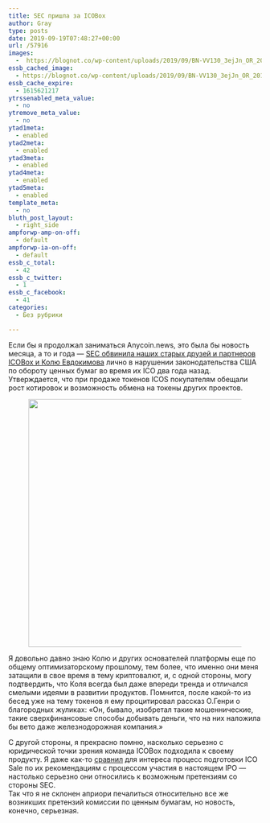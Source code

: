 ```yaml
---
title: SEC пришла за ICOBox
author: Gray
type: posts
date: 2019-09-19T07:48:27+00:00
url: /57916
images:
  -  https://blognot.co/wp-content/uploads/2019/09/BN-VV130_3ejJn_OR_20171026174127.jpg
essb_cached_image:
  - https://blognot.co/wp-content/uploads/2019/09/BN-VV130_3ejJn_OR_20171026174127.jpg
essb_cache_expire:
  - 1615621217
ytrssenabled_meta_value:
  - no
ytremove_meta_value:
  - no
ytad1meta:
  - enabled
ytad2meta:
  - enabled
ytad3meta:
  - enabled
ytad4meta:
  - enabled
ytad5meta:
  - enabled
template_meta:
  - no
bluth_post_layout:
  - right_side
ampforwp-amp-on-off:
  - default
ampforwp-ia-on-off:
  - default
essb_c_total:
  - 42
essb_c_twitter:
  - 1
essb_c_facebook:
  - 41
categories:
  - Без рубрики

---
```








Если бы я продолжал заниматься Anycoin.news, это была бы новость месяца, а то и года — [SEC обвинила наших старых друзей и партнеров ICOBox и Колю Евдокимова][1] лично в нарушении законодательства США по обороту ценных бумаг во время их ICO два года назад. Утверждается, что при продаже токенов ICOS покупателям обещали рост котировок и возможность обмена на токены других проектов.

<div class="wp-block-image">
  <figure class="aligncenter"><img data-attachment-id="57917" data-permalink="https://blognot.co/57916/bn-vv130_3ejjn_or_20171026174127" data-orig-file="https://i1.wp.com/blognot.co/wp-content/uploads/2019/09/BN-VV130_3ejJn_OR_20171026174127.jpg?fit=3500%2C2330&ssl=1" data-orig-size="3500,2330" data-comments-opened="1" data-image-meta="{&quot;aperture&quot;:&quot;0&quot;,&quot;credit&quot;:&quot;&quot;,&quot;camera&quot;:&quot;&quot;,&quot;caption&quot;:&quot;&quot;,&quot;created_timestamp&quot;:&quot;0&quot;,&quot;copyright&quot;:&quot;&quot;,&quot;focal_length&quot;:&quot;0&quot;,&quot;iso&quot;:&quot;0&quot;,&quot;shutter_speed&quot;:&quot;0&quot;,&quot;title&quot;:&quot;&quot;,&quot;orientation&quot;:&quot;0&quot;}" data-image-title="BN-VV130_3ejJn_OR_20171026174127" data-image-description="" data-medium-file="https://i1.wp.com/blognot.co/wp-content/uploads/2019/09/BN-VV130_3ejJn_OR_20171026174127.jpg?fit=300%2C200&ssl=1" data-large-file="https://i1.wp.com/blognot.co/wp-content/uploads/2019/09/BN-VV130_3ejJn_OR_20171026174127.jpg?fit=740%2C493&ssl=1" width="740" height="493" src="https://i1.wp.com/blognot.co/wp-content/uploads/2019/09/BN-VV130_3ejJn_OR_20171026174127.jpg?resize=740%2C493&#038;ssl=1" alt="" class="wp-image-57917" srcset="https://i1.wp.com/blognot.co/wp-content/uploads/2019/09/BN-VV130_3ejJn_OR_20171026174127.jpg?resize=1024%2C682&ssl=1 1024w, https://i1.wp.com/blognot.co/wp-content/uploads/2019/09/BN-VV130_3ejJn_OR_20171026174127.jpg?resize=300%2C200&ssl=1 300w, https://i1.wp.com/blognot.co/wp-content/uploads/2019/09/BN-VV130_3ejJn_OR_20171026174127.jpg?resize=768%2C511&ssl=1 768w, https://i1.wp.com/blognot.co/wp-content/uploads/2019/09/BN-VV130_3ejJn_OR_20171026174127.jpg?resize=700%2C466&ssl=1 700w, https://i1.wp.com/blognot.co/wp-content/uploads/2019/09/BN-VV130_3ejJn_OR_20171026174127.jpg?resize=800%2C533&ssl=1 800w, https://i1.wp.com/blognot.co/wp-content/uploads/2019/09/BN-VV130_3ejJn_OR_20171026174127.jpg?w=1480&ssl=1 1480w, https://i1.wp.com/blognot.co/wp-content/uploads/2019/09/BN-VV130_3ejJn_OR_20171026174127.jpg?w=2220&ssl=1 2220w" sizes="(max-width: 740px) 100vw, 740px" data-recalc-dims="1" /></figure>


Я довольно давно знаю Колю и других основателей платформы еще по общему оптимизаторскому прошлому, тем более, что именно они меня затащили в свое время в тему криптовалют, и, с одной стороны, могу подтвердить, что Коля всегда был даже впереди тренда и отличался смелыми идеями в развитии продуктов. Помнится, после какой-то из бесед уже на тему токенов я ему процитировал рассказ О.Генри о благородных жуликах: &#171;Он, бывало, изобретал такие мошеннические, такие сверхфинансовые способы добывать деньги, что на них наложила бы вето даже железнодорожная компания.&#187;

С другой стороны, я прекрасно помню, насколько серьезно с юридической точки зрения команда ICOBox подходила к своему продукту. Я даже как-то [сравнил][2] для интереса процесс подготовки ICO Sale по их рекомендациям с процессом участия в настоящем IPO — настолько серьезно они относились к возможным претензиям со стороны SEC.  
Так что я не склонен априори печалиться относительно все же возникших претензий комиссии по ценным бумагам, но новость, конечно, серьезная.

 [1]: https://www.coindesk.com/sec-charges-token-sale-platform-icobox-with-securities-violations
 [2]: https://anycoin.news/2017/09/22/no-more-words-on-ico/